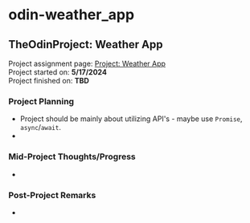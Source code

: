 # odin-weather_app
## TheOdinProject: Weather App
Project assignment page: [Project: Weather App](https://www.theodinproject.com/lessons/node-path-javascript-weather-app)\
Project started on: **5/17/2024**\
Project finished on: **TBD**

### Project Planning
- Project should be mainly about utilizing API's - maybe use `Promise`, `async`/`await`.
- 

### Mid-Project Thoughts/Progress
- 

### Post-Project Remarks
- 
